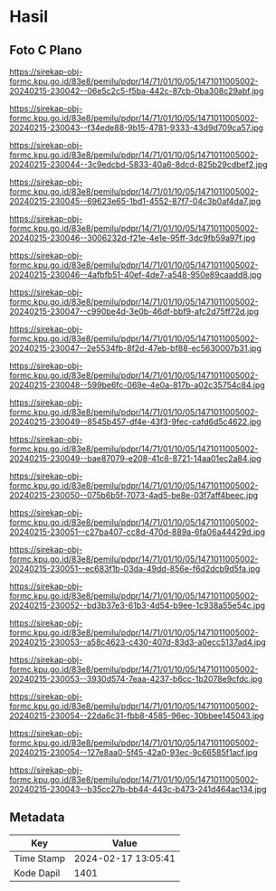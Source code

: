 # Hasil

## Foto C Plano

https://sirekap-obj-formc.kpu.go.id/83e8/pemilu/pdpr/14/71/01/10/05/1471011005002-20240215-230042--06e5c2c5-f5ba-442c-87cb-0ba308c29abf.jpg

https://sirekap-obj-formc.kpu.go.id/83e8/pemilu/pdpr/14/71/01/10/05/1471011005002-20240215-230043--f34ede88-9b15-4781-9333-43d9d709ca57.jpg

https://sirekap-obj-formc.kpu.go.id/83e8/pemilu/pdpr/14/71/01/10/05/1471011005002-20240215-230044--3c9edcbd-5833-40a6-8dcd-825b29cdbef2.jpg

https://sirekap-obj-formc.kpu.go.id/83e8/pemilu/pdpr/14/71/01/10/05/1471011005002-20240215-230045--69623e65-1bd1-4552-87f7-04c3b0af4da7.jpg

https://sirekap-obj-formc.kpu.go.id/83e8/pemilu/pdpr/14/71/01/10/05/1471011005002-20240215-230046--3006232d-f21e-4e1e-95ff-3dc9fb59a97f.jpg

https://sirekap-obj-formc.kpu.go.id/83e8/pemilu/pdpr/14/71/01/10/05/1471011005002-20240215-230046--4afbfb51-40ef-4de7-a548-950e89caadd8.jpg

https://sirekap-obj-formc.kpu.go.id/83e8/pemilu/pdpr/14/71/01/10/05/1471011005002-20240215-230047--c990be4d-3e0b-46df-bbf9-afc2d75ff72d.jpg

https://sirekap-obj-formc.kpu.go.id/83e8/pemilu/pdpr/14/71/01/10/05/1471011005002-20240215-230047--2e5534fb-8f2d-47eb-bf88-ec5630007b31.jpg

https://sirekap-obj-formc.kpu.go.id/83e8/pemilu/pdpr/14/71/01/10/05/1471011005002-20240215-230048--599be6fc-069e-4e0a-817b-a02c35754c84.jpg

https://sirekap-obj-formc.kpu.go.id/83e8/pemilu/pdpr/14/71/01/10/05/1471011005002-20240215-230049--8545b457-df4e-43f3-9fec-cafd6d5c4622.jpg

https://sirekap-obj-formc.kpu.go.id/83e8/pemilu/pdpr/14/71/01/10/05/1471011005002-20240215-230049--bae87079-e208-41c8-8721-14aa01ec2a84.jpg

https://sirekap-obj-formc.kpu.go.id/83e8/pemilu/pdpr/14/71/01/10/05/1471011005002-20240215-230050--075b6b5f-7073-4ad5-be8e-03f7aff4beec.jpg

https://sirekap-obj-formc.kpu.go.id/83e8/pemilu/pdpr/14/71/01/10/05/1471011005002-20240215-230051--c27ba407-cc8d-470d-889a-6fa06a44429d.jpg

https://sirekap-obj-formc.kpu.go.id/83e8/pemilu/pdpr/14/71/01/10/05/1471011005002-20240215-230051--ec683f1b-03da-49dd-856e-f6d2dcb9d5fa.jpg

https://sirekap-obj-formc.kpu.go.id/83e8/pemilu/pdpr/14/71/01/10/05/1471011005002-20240215-230052--bd3b37e3-61b3-4d54-b9ee-1c938a55e54c.jpg

https://sirekap-obj-formc.kpu.go.id/83e8/pemilu/pdpr/14/71/01/10/05/1471011005002-20240215-230053--a58c4623-c430-407d-83d3-a0ecc5137ad4.jpg

https://sirekap-obj-formc.kpu.go.id/83e8/pemilu/pdpr/14/71/01/10/05/1471011005002-20240215-230053--3930d574-7eaa-4237-b6cc-1b2078e9cfdc.jpg

https://sirekap-obj-formc.kpu.go.id/83e8/pemilu/pdpr/14/71/01/10/05/1471011005002-20240215-230054--22da6c31-fbb8-4585-96ec-30bbee145043.jpg

https://sirekap-obj-formc.kpu.go.id/83e8/pemilu/pdpr/14/71/01/10/05/1471011005002-20240215-230054--127e8aa0-5f45-42a0-93ec-9c66585f1acf.jpg

https://sirekap-obj-formc.kpu.go.id/83e8/pemilu/pdpr/14/71/01/10/05/1471011005002-20240215-230043--b35cc27b-bb44-443c-b473-241d464ac134.jpg


## Metadata

| Key        | Value               |
| ---------- | ------------------- |
| Time Stamp | 2024-02-17 13:05:41 |
| Kode Dapil | 1401                |



